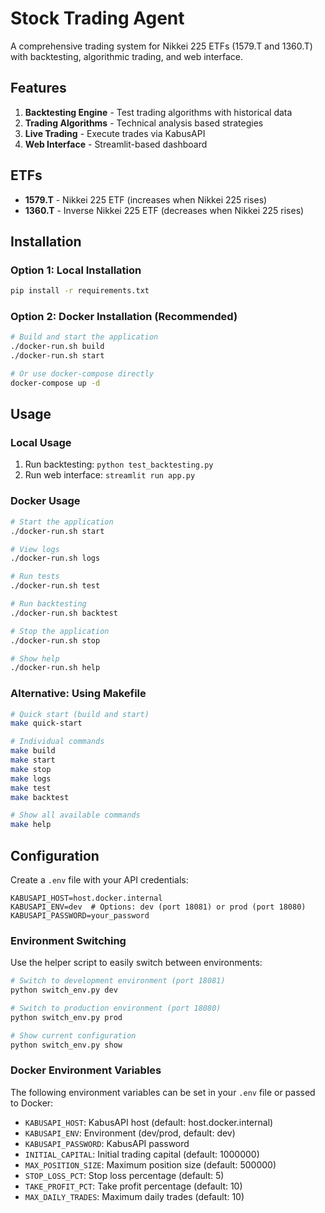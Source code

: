 # Stock Trading Agent

A comprehensive trading system for Nikkei 225 ETFs (1579.T and 1360.T) with backtesting, algorithmic trading, and web interface.

## Features

1. **Backtesting Engine** - Test trading algorithms with historical data
2. **Trading Algorithms** - Technical analysis based strategies
3. **Live Trading** - Execute trades via KabusAPI
4. **Web Interface** - Streamlit-based dashboard

## ETFs

- **1579.T** - Nikkei 225 ETF (increases when Nikkei 225 rises)
- **1360.T** - Inverse Nikkei 225 ETF (decreases when Nikkei 225 rises)

## Installation

### Option 1: Local Installation

```bash
pip install -r requirements.txt
```

### Option 2: Docker Installation (Recommended)

```bash
# Build and start the application
./docker-run.sh build
./docker-run.sh start

# Or use docker-compose directly
docker-compose up -d
```

## Usage

### Local Usage

1. Run backtesting: `python test_backtesting.py`
2. Run web interface: `streamlit run app.py`

### Docker Usage

```bash
# Start the application
./docker-run.sh start

# View logs
./docker-run.sh logs

# Run tests
./docker-run.sh test

# Run backtesting
./docker-run.sh backtest

# Stop the application
./docker-run.sh stop

# Show help
./docker-run.sh help
```

### Alternative: Using Makefile

```bash
# Quick start (build and start)
make quick-start

# Individual commands
make build
make start
make stop
make logs
make test
make backtest

# Show all available commands
make help
```

## Configuration

Create a `.env` file with your API credentials:

```
KABUSAPI_HOST=host.docker.internal
KABUSAPI_ENV=dev  # Options: dev (port 18081) or prod (port 18080)
KABUSAPI_PASSWORD=your_password
```

### Environment Switching

Use the helper script to easily switch between environments:

```bash
# Switch to development environment (port 18081)
python switch_env.py dev

# Switch to production environment (port 18080)
python switch_env.py prod

# Show current configuration
python switch_env.py show
```

### Docker Environment Variables

The following environment variables can be set in your `.env` file or passed to Docker:

- `KABUSAPI_HOST`: KabusAPI host (default: host.docker.internal)
- `KABUSAPI_ENV`: Environment (dev/prod, default: dev)
- `KABUSAPI_PASSWORD`: KabusAPI password
- `INITIAL_CAPITAL`: Initial trading capital (default: 1000000)
- `MAX_POSITION_SIZE`: Maximum position size (default: 500000)
- `STOP_LOSS_PCT`: Stop loss percentage (default: 5)
- `TAKE_PROFIT_PCT`: Take profit percentage (default: 10)
- `MAX_DAILY_TRADES`: Maximum daily trades (default: 10) 